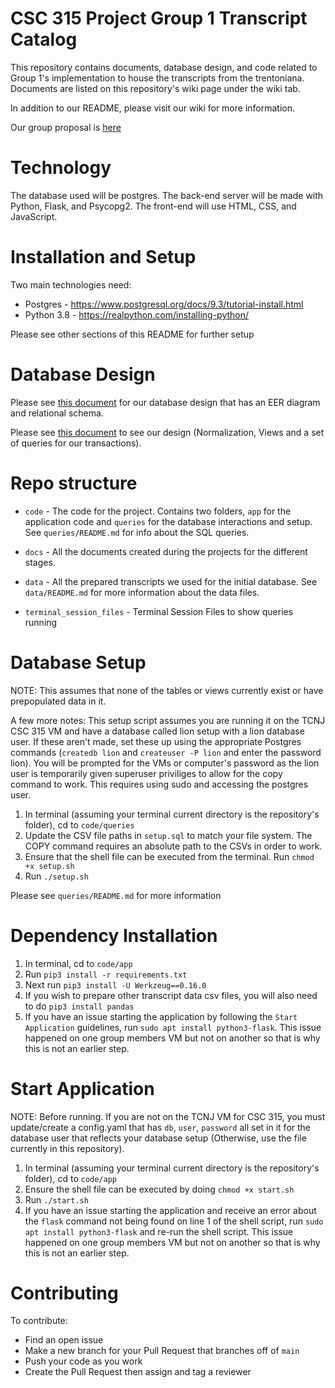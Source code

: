 # CSC 315 Project Group 1 Transcript Catalog

This repository contains documents, database design, and code related to Group 1's implementation to house the transcripts from the trentoniana. Documents are listed on this repository's wiki page under the wiki tab.

In addition to our README, please visit our wiki for more information.

Our group proposal is [here](https://github.com/TomOrth/trenton-catalog-system/blob/main/docs/Proposal_stage3.pdf)

# Technology

The database used will be postgres. The back-end server will be made with Python, Flask, and Psycopg2. The front-end will use HTML, CSS, and JavaScript.

# Installation and Setup

Two main technologies need:

* Postgres - https://www.postgresql.org/docs/9.3/tutorial-install.html
* Python 3.8 - https://realpython.com/installing-python/

Please see other sections of this README for further setup

# Database Design

Please see [this document](https://github.com/TomOrth/trenton-catalog-system/blob/main/docs/Database%20Model%20Updated%20-%20Stage%20IV.pdf) for our database design that has an EER diagram and relational schema.

Please see [this document](https://github.com/TomOrth/trenton-catalog-system/blob/main/docs/Stage%20Va%20-%20Updated%20Design%20Doc.pdf) to see our design (Normalization, Views and a set of queries for our transactions).

# Repo structure

* `code` - The code for the project. Contains two folders, `app` for the application code and `queries` for the database interactions and setup. See `queries/README.md` for info about the SQL queries.

* `docs` - All the documents created during the projects for the different stages.

* `data` - All the prepared transcripts we used for the initial database. See `data/README.md` for more information about the data files.

* `terminal_session_files` - Terminal Session Files to show queries running

# Database Setup
NOTE: This assumes that none of the tables or views currently exist or have prepopulated data in it.

A few more notes: This setup script assumes you are running it on the TCNJ CSC 315 VM and have a database called lion setup with a lion database user. If these aren't made, set these up using the appropriate Postgres commands (`createdb lion` and `createuser -P lion` and enter the password lion). You will be prompted for the VMs or computer's password as the lion user is temporarily given superuser priviliges to allow for the copy command to work. This requires using sudo and accessing the postgres user.


1. In terminal (assuming your terminal current directory is the repository's folder), cd to `code/queries`
2. Update the CSV file paths in `setup.sql` to match your file system. The COPY command requires an absolute path to the CSVs in order to work.
3. Ensure that the shell file can be executed from the terminal. Run `chmod +x setup.sh`
4. Run `./setup.sh`


Please see `queries/README.md` for more information

# Dependency Installation
1. In terminal, cd to `code/app`
2. Run `pip3 install -r requirements.txt`
3. Next run `pip3 install -U Werkzeug==0.16.0`
4. If you wish to prepare other transcript data csv files, you will also need to do `pip3 install pandas`
5. If you have an issue starting the application by following the `Start Application` guidelines, run `sudo apt install python3-flask`. This issue happened on one group members VM but not on another so that is why this is not an earlier step.

# Start Application
NOTE: Before running. If you are not on the TCNJ VM for CSC 315, you must update/create a config.yaml that has `db`, `user`, `password` all set in it for the database user that reflects your database setup (Otherwise, use the file currently in this repository).
1. In terminal (assuming your terminal current directory is the repository's folder), cd to `code/app`
2. Ensure the shell file can be executed by doing `chmod +x start.sh`
3. Run `./start.sh`
4. If you have an issue starting the application and receive an error about the `flask` command not being found on line 1 of the shell script, run `sudo apt install python3-flask` and re-run the shell script. This issue happened on one group members VM but not on another so that is why this is not an earlier step.

# Contributing 

To contribute:
* Find an open issue
* Make a new branch for your Pull Request that branches off of `main`
* Push your code as you work
* Create the Pull Request then assign and tag a reviewer
